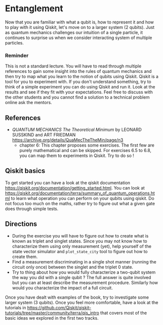 # Entanglement

Now that you are familiar with what a qubit is, how to represent it and
how to play with it using Qiskit, let's move on to a larger system (2 qubits).
Just as quantum mechanics challenges our intuition of a single particle, it
continues to surprise us when we consider interacting system of multiple
particles.

### Reminder

This is not a standard lecture. You will have to read through multiple references
to gain some insight into the rules of quantum mechanics and then try to map what
you learn to the notion of qubits using Qiskit. Qiskit is a tool for you to
experiment with. If you don't understand something, try to think of a simple
experiment you can do using Qiskit and run it. Look at the results and see if
they fit with your expectations. Feel free to discuss with the other students
and you cannot find a solution to a technical problem online ask the mentors.

## References

- *QUANTUM MECHANICS The Theoretical Minimum* by LEONARD SUSSKIND and ART FRIEDMAN
  https://archive.org/details/QuaMecTheTheMin/page/n3
  - chapter 6: This chapter proposes some exercises. The first few are purely
    mathematical and can be skipped. For exercises 6.5 to 6.8, you can map them to
    experiments in Qiskit. Try to do so !


## Qiskit basics

To get started you can have a look at the qiskit documentation
https://qiskit.org/documentation/getting_started.html. You can look at
https://qiskit.org/documentation/terra/summary_of_quantum_operations.html
to learn what operation you can perform on your qubits using qiskit. Do not
focus too much on the maths, rather try to figure out what a given gate does
through simple tests.


## Directions

- During the exercise you will have to figure out how to create what is known
  as triplet and singlet states. Since you may not know how to characterize them
  using only measurement (yet), help yourself of the state vector simulator and
  `plot_state_city` tool to figure out how to create them.
- Find a measurement discriminating in a single shot manner (running the
  circuit only once) between the singlet and the triplet 0 state.
- Try to thing about how you would fully characterize a two-qubit system the
  way you did with a single qubit ? The full answer is quite involved but you
  can at least describe the measurement procedure. Similarly how would you
  characterize the impact of a full circuit.

Once you have dealt with examples of the book, try to investigate some larger
system (3 qubits). Once you feel more comfortable, have a look at the tutorials in
https://github.com/Qiskit/qiskit-tutorials/tree/master/community/terra/qis_intro
that covers most of the basic ideas we explored in the first two tracks.
